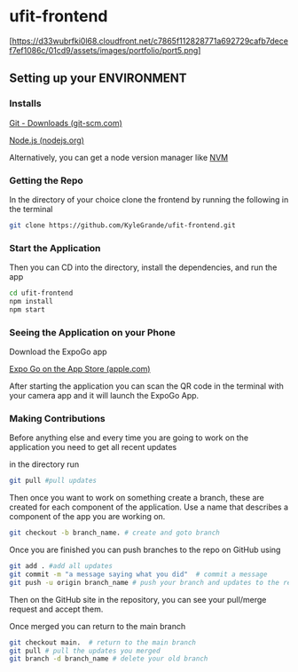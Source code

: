 # ufit-frontend
[https://d33wubrfki0l68.cloudfront.net/c7865f112828771a692729cafb7decef7ef1086c/01cd9/assets/images/portfolio/port5.png]

## Setting up your ENVIRONMENT

### Installs

[Git - Downloads (git-scm.com)](https://git-scm.com/downloads)

[Node.js (nodejs.org)](https://nodejs.org/en)

Alternatively, you can get a node version manager like [NVM](https://github.com/nvm-sh/nvm)

### Getting the Repo

In the directory of your choice clone the frontend by running the following in the terminal

```bash
git clone https://github.com/KyleGrande/ufit-frontend.git
```

### Start the Application

Then you can CD into the directory, install the dependencies, and run the app

```bash
cd ufit-frontend 
npm install
npm start
```

### Seeing the Application on your Phone

Download the ExpoGo app

[Expo Go on the App Store (apple.com)](https://apps.apple.com/us/app/expo-go/id982107779)

After starting the application you can scan the QR code in the terminal with your camera app and it will launch the ExpoGo App.

### Making Contributions

Before anything else and every time you are going to work on the application you need to get all recent updates

in the directory run

```bash
git pull #pull updates
```

Then once you want to work on something create a branch, these are created for each component of the application. Use a name that describes a component of the app you are working on.

```bash
git checkout -b branch_name. # create and goto branch
```

Once you are finished you can push branches to the repo on GitHub using

```bash
git add . #add all updates
git commit -m "a message saying what you did"  # commit a message
git push -u origin branch_name # push your branch and updates to the repo
```

Then on the GitHub site in the repository, you can see your pull/merge request and accept them.

Once merged you can return to the main branch

```bash
git checkout main.  # return to the main branch
git pull # pull the updates you merged
git branch -d branch_name # delete your old branch
```
